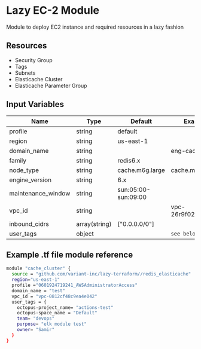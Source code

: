 # Lazy EC-2 Module

Module to deploy EC2 instance and required resources in a lazy fashion

## Resources

- Security Group
- Tags
- Subnets
- Elasticache Cluster
- Elasticache Parameter Group

## Input Variables

 | Name               | Type          | Default             | Example           |
 | ------------------ | ------------- | ------------------- | ----------------- |
 | profile            | string        | default             |                   |
 | region             | string        | us-east-1           |                   |
 | domain_name        | string        |                     | eng-cache         |
 | family             | string        | redis6.x            |                   |
 | node_type          | string        | cache.m6g.large     | cache.m6g.xlarge  |
 | engine_version     | string        | 6.x                 |                   |
 | maintenance_window | string        | sun:05:00-sun:09:00 |                   |
 | vpc_id             | string        |                     | vpc-26r9f023fh2f3 |
 | inbound_cidrs      | array(string) | ["0.0.0.0/0"]       |                   |
 | user_tags          | object        |                     | `see below`       |

## Example .tf file module reference

```bash
module "cache_cluster" {
  source = "github.com/variant-inc/lazy-terraform//redis_elasticache"
  region="us-east-1"
  profile ="0601924719241_AWSAdministratorAccess"
  domain_name = "test"
  vpc_id = "vpc-0812cf48c9ea4e042"
  user_tags = {
    octopus-project_name= "actions-test"
    octopus-space_name = "Default"
    team= "devops"
    purpose= "elk module test"
    owner= "Samir"
  }
}
```
